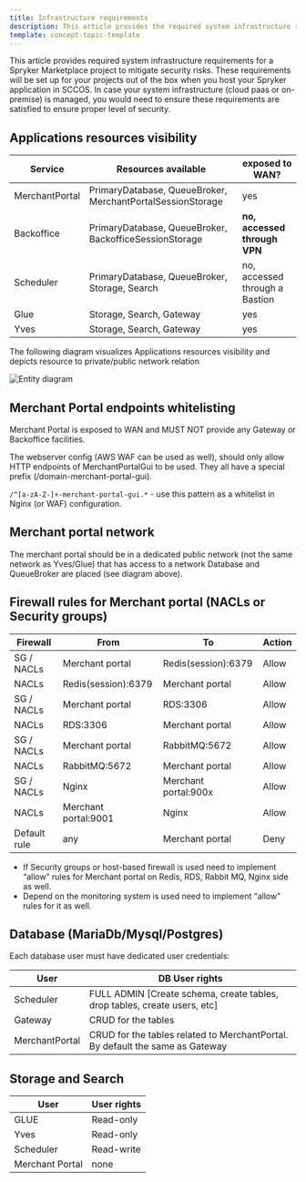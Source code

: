 ```yaml
---
title: Infrastructure requirements
description: This article provides the required system infrastructure requirements for a Spryker Marketplace project.
template: concept-topic-template
---
```


This article provides required system infrastructure requirements for a Spryker Marketplace project to mitigate security risks.
These requirements will be set up for your projects out of the box when you host your Spryker application in SCCOS. In case your system infrastructure (cloud paas or on-premise) is managed, you would need to ensure these requirements are satisfied to ensure proper level of security.

## Applications resources visibility

| Service                          | Resources available               | exposed to WAN? |
| -------------------------------- | --------------------------------- | ---------------- |
| MerchantPortal                   | PrimaryDatabase, QueueBroker, MerchantPortalSessionStorage | yes
| Backoffice                       | PrimaryDatabase, QueueBroker, BackofficeSessionStorage | **no, accessed through VPN**
| Scheduler                        | PrimaryDatabase, QueueBroker, Storage, Search | no, accessed through a Bastion
| Glue                             | Storage, Search, Gateway | yes
| Yves                             | Storage, Search, Gateway | yes

The following diagram visualizes Applications resources visibility and depicts resource to private/public network relation

![Entity diagram](https://confluence-connect.gliffy.net/embed/image/ea46f6b1-fcff-4d7f-b8f5-7c963eb26ffb.png?utm_medium=live&utm_source=custom)

## Merchant Portal endpoints whitelisting

Merchant Portal is exposed to WAN and MUST NOT provide any Gateway or Backoffice facilities. 

The webserver config (AWS WAF can be used as well), should only allow HTTP endpoints of MerchantPortalGui to be used. They all have a special prefix (/domain-merchant-portal-gui). 

`/^[a-zA-Z-]+-merchant-portal-gui.*` - use this pattern as a whitelist in Nginx (or WAF) configuration.

## Merchant portal network

The merchant portal should be in a dedicated public network (not the same network as Yves/Glue) that has access to a network Database and QueueBroker are placed (see diagram above).

## Firewall rules for Merchant portal (NACLs or Security groups)

| Firewall       | From                | To                  | Action     | 
| -------------- | ------------------- | ------------------- | ---------- |
| SG / NACLs     | Merchant portal     | Redis(session):6379 | Allow
| NACLs          | Redis(session):6379     | Merchant portal | Allow
| SG / NACLs     | Merchant portal     | RDS:3306 | Allow
| NACLs          | RDS:3306     | Merchant portal | Allow
| SG / NACLs     | Merchant portal     | RabbitMQ:5672 | Allow
| NACLs          | RabbitMQ:5672     | Merchant portal | Allow
| SG / NACLs     | Nginx     | Merchant portal:900x | Allow
| NACLs          | Merchant portal:9001     | Nginx | Allow
| Default rule   | any     | Merchant portal | Deny

- If Security groups or host-based firewall is used need to implement “allow” rules for Merchant portal on Redis, RDS, Rabbit MQ, Nginx side as well.
- Depend on the monitoring system is used need to implement “allow” rules for it as well.

## Database (MariaDb/Mysql/Postgres)

Each database user must have dedicated user credentials:

| User                      | DB User rights               |
| ------------------------- | ---------------------------- |
| Scheduler                 | FULL ADMIN [Create schema, create tables, drop tables, create users, etc]
| Gateway                   | CRUD for the tables
| MerchantPortal            | CRUD for the tables related to MerchantPortal. By default the same as Gateway

## Storage and Search

| User                   | User rights               |
| ---------------------- | ------------------------- |
| GLUE                   | Read-only
| Yves                   | Read-only
| Scheduler              | Read-write
| Merchant Portal        | none
